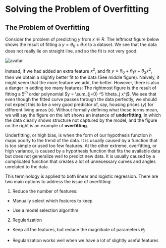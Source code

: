 # Solving the Problem of Overfitting

## The Problem of Overfitting

Consider the problem of predicting $y$ from $x\in R$. The leftmost figure below shows the result of fitting a $y=\theta_0 + \theta_1 x$ to a dataset. We see that the data does not really lie on straight line, and so the fit is not very good.

 ![avatar](https://raw.githubusercontent.com/garyphone/machine_learning/master/pictures/l3_13.PNG)

Instead, if we had added an extra feature $x^2$, and fit $y=\theta_0 + \theta_1 x + \theta_2 x^2$, then we obtain a slightly better fit to the data (See middle figure). Naively, it might seem that the more feature we add, the better. However, there is also a danger in adding too many features: The rightmost figure is the result of fitting a $5^{th}$ order polynomial $y = \sum_{j=0} ^5 \theta_j x^j$. We see that even though the fitted curve passes through the data perfectly, we should not expect this to be a very good predictor of, say, housing prices $(y)$ for different living areas $(x)$. Without formally defining what these terms mean, we will say the figure on the left shows an instance of **underfitting**, in which the data clearly shows structure not captured by the model, and the figure on the right is an example of **overfitting**.

Underfitting, or high bias, is when the form of our hypothesis function $h$ maps poorly to the trend of the data. It is usually caused by a function that is too simple or used too few features. At the other extreme, overfitting, or high variance, is caused by a hypothesis function that fits the available data but does not generalize well to predict new data. It is usually caused by a complicated function that creates a lot of unnecessary curves and angles unrelated to the data.

This terminology is applied to both linear and logistic regression. There are two main options to address the issue of overfitting:

1) Reduce the number of features:

* Manually select which features to keep

* Use a model selection algorithm

2) Regularization

* Keep all the features, but reduce the magnitude of parameters $\theta_j$

* Regularization works well when we have a lot of slightly useful features
